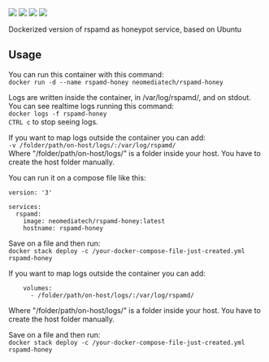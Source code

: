 [![](https://images.microbadger.com/badges/version/neomediatech/rspamd-honey-alpine.svg)](https://microbadger.com/images/neomediatech/rspamd-honey-alpine)
[![](https://images.microbadger.com/badges/image/neomediatech/rspamd-honey-alpine.svg)](https://microbadger.com/images/neomediatech/rspamd-honey-alpine)
![](https://img.shields.io/github/last-commit/Neomediatech/rspamd-honey-docker-alpine.svg?style=plastic)
![](https://img.shields.io/github/repo-size/Neomediatech/rspamd-honey-docker-alpine.svg?style=plastic)

Dockerized version of rspamd as honeypot service, based on Ubuntu

## Usage
You can run this container with this command:  
`docker run -d --name rspamd-honey neomediatech/rspamd-honey`  

Logs are written inside the container, in /var/log/rspamd/, and on stdout. You can see realtime logs running this command:  
`docker logs -f rspamd-honey`  
`CTRL c` to stop seeing logs.  

If you want to map logs outside the container you can add:  
`-v /folder/path/on-host/logs/:/var/log/rspamd/`  
Where "/folder/path/on-host/logs/" is a folder inside your host. You have to create the host folder manually.  

You can run it on a compose file like this:  

```
version: '3'  

services:  
  rspamd:  
    image: neomediatech/rspamd-honey:latest  
    hostname: rspamd-honey  
```
Save on a file and then run:  
`docker stack deploy -c /your-docker-compose-file-just-created.yml rspamd-honey`

If you want to map logs outside the container you can add:  
```
    volumes:
      - /folder/path/on-host/logs/:/var/log/rspamd/
```
Where "/folder/path/on-host/logs/" is a folder inside your host. You have to create the host folder manually.

Save on a file and then run:  
`docker stack deploy -c /your-docker-compose-file-just-created.yml rspamd-honey`  
